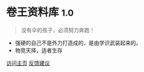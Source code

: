<!-- _coverpage.md -->

# 卷王资料库 <small>1.0</small>

> 没有伞的孩子，必须努力奔跑！

- 强硬的自己不是外力打造成的，是由学识武装起来的。
- 物竞天择，适者生存

[访问主页](https://sunhf-git.github.io/docsify-book/)
[反馈建议](mailto:haifeng.sun@hotmail.com?subject=卷王资料库建议)
